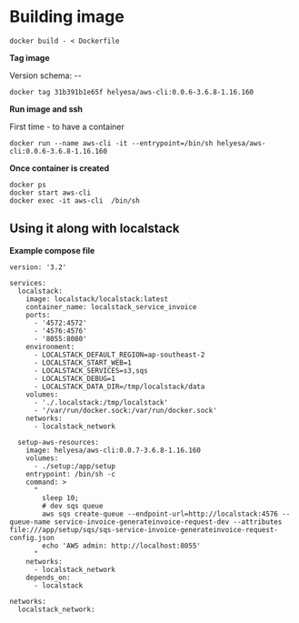 # Building image

```
docker build - < Dockerfile
```

**Tag image**

Version schema: <dockerfile version>-<python version>-<aws-cli version>

```
docker tag 31b391b1e65f helyesa/aws-cli:0.0.6-3.6.8-1.16.160
```

**Run image and ssh**

First time - to have a container

```
docker run --name aws-cli -it --entrypoint=/bin/sh helyesa/aws-cli:0.0.6-3.6.8-1.16.160
```

**Once container is created**

```
docker ps 
docker start aws-cli
docker exec -it aws-cli  /bin/sh
```

## Using it along with localstack

**Example compose file**


```
version: '3.2'

services:
  localstack:
    image: localstack/localstack:latest
    container_name: localstack_service_invoice
    ports:
      - '4572:4572'
      - '4576:4576'
      - '8055:8080'
    environment:
      - LOCALSTACK_DEFAULT_REGION=ap-southeast-2
      - LOCALSTACK_START_WEB=1
      - LOCALSTACK_SERVICES=s3,sqs
      - LOCALSTACK_DEBUG=1
      - LOCALSTACK_DATA_DIR=/tmp/localstack/data
    volumes:
      - './.localstack:/tmp/localstack'
      - '/var/run/docker.sock:/var/run/docker.sock'
    networks: 
      - localstack_network

  setup-aws-resources:
    image: helyesa/aws-cli:0.0.7-3.6.8-1.16.160
    volumes:
      - ./setup:/app/setup
    entrypoint: /bin/sh -c
    command: >
      "
        sleep 10;
        # dev sqs queue
        aws sqs create-queue --endpoint-url=http://localstack:4576 --queue-name service-invoice-generateinvoice-request-dev --attributes file:///app/setup/sqs/sqs-service-invoice-generateinvoice-request-config.json
        echo 'AWS admin: http://localhost:8055'
      "
    networks:
      - localstack_network
    depends_on:
      - localstack

networks:
  localstack_network:
```
